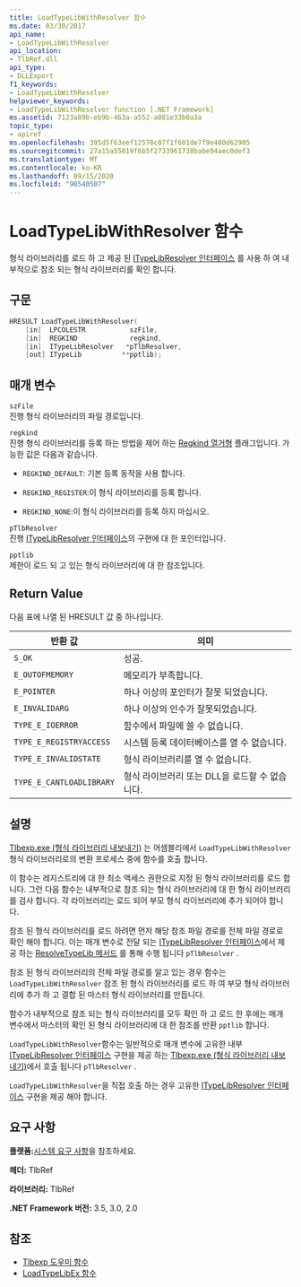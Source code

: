 ```yaml
---
title: LoadTypeLibWithResolver 함수
ms.date: 03/30/2017
api_name:
- LoadTypeLibWithResolver
api_location:
- TlbRef.dll
api_type:
- DLLExport
f1_keywords:
- LoadTypeLibWithResolver
helpviewer_keywords:
- LoadTypeLibWithResolver function [.NET Framework]
ms.assetid: 7123a89b-eb9b-463a-a552-a081e33b0a3a
topic_type:
- apiref
ms.openlocfilehash: 395d5f63eef12570c07f1f601de7f9e480d62905
ms.sourcegitcommit: 27a15a55019f6b5f2733961738babe94aec0def3
ms.translationtype: MT
ms.contentlocale: ko-KR
ms.lasthandoff: 09/15/2020
ms.locfileid: "90540507"
---
```

# <a name="loadtypelibwithresolver-function"></a>LoadTypeLibWithResolver 함수
형식 라이브러리를 로드 하 고 제공 된 [ITypeLibResolver 인터페이스](itypelibresolver-interface.md) 를 사용 하 여 내부적으로 참조 되는 형식 라이브러리를 확인 합니다.  
  
## <a name="syntax"></a>구문  
  
```cpp  
HRESULT LoadTypeLibWithResolver(  
    [in]  LPCOLESTR           szFile,  
    [in]  REGKIND             regkind,  
    [in]  ITypeLibResolver   *pTlbResolver,  
    [out] ITypeLib          **pptlib);  
```  
  
## <a name="parameters"></a>매개 변수  
 `szFile`  
 진행 형식 라이브러리의 파일 경로입니다.  
  
 `regkind`  
 진행 형식 라이브러리를 등록 하는 방법을 제어 하는 [Regkind 열거형](/windows/win32/api/oleauto/ne-oleauto-regkind) 플래그입니다. 가능한 값은 다음과 같습니다.  
  
- `REGKIND_DEFAULT`: 기본 등록 동작을 사용 합니다.  
  
- `REGKIND_REGISTER`:이 형식 라이브러리를 등록 합니다.  
  
- `REGKIND_NONE`:이 형식 라이브러리를 등록 하지 마십시오.  
  
 `pTlbResolver`  
 진행 [ITypeLibResolver 인터페이스](itypelibresolver-interface.md)의 구현에 대 한 포인터입니다.  
  
 `pptlib`  
 제한이 로드 되 고 있는 형식 라이브러리에 대 한 참조입니다.  
  
## <a name="return-value"></a>Return Value  
 다음 표에 나열 된 HRESULT 값 중 하나입니다.  
  
|반환 값|의미|  
|------------------|-------------|  
|`S_OK`|성공.|  
|`E_OUTOFMEMORY`|메모리가 부족합니다.|  
|`E_POINTER`|하나 이상의 포인터가 잘못 되었습니다.|  
|`E_INVALIDARG`|하나 이상의 인수가 잘못되었습니다.|  
|`TYPE_E_IOERROR`|함수에서 파일에 쓸 수 없습니다.|  
|`TYPE_E_REGISTRYACCESS`|시스템 등록 데이터베이스를 열 수 없습니다.|  
|`TYPE_E_INVALIDSTATE`|형식 라이브러리를 열 수 없습니다.|  
|`TYPE_E_CANTLOADLIBRARY`|형식 라이브러리 또는 DLL을 로드할 수 없습니다.|  
  
## <a name="remarks"></a>설명  
 [Tlbexp.exe (형식 라이브러리 내보내기)](../../tools/tlbexp-exe-type-library-exporter.md) 는 어셈블리에서 `LoadTypeLibWithResolver` 형식 라이브러리로의 변환 프로세스 중에 함수를 호출 합니다.  
  
 이 함수는 레지스트리에 대 한 최소 액세스 권한으로 지정 된 형식 라이브러리를 로드 합니다. 그런 다음 함수는 내부적으로 참조 되는 형식 라이브러리에 대 한 형식 라이브러리를 검사 합니다. 각 라이브러리는 로드 되어 부모 형식 라이브러리에 추가 되어야 합니다.  
  
 참조 된 형식 라이브러리를 로드 하려면 먼저 해당 참조 파일 경로를 전체 파일 경로로 확인 해야 합니다. 이는 매개 변수로 전달 되는 [ITypeLibResolver 인터페이스](itypelibresolver-interface.md)에서 제공 하는 [ResolveTypeLib 메서드](resolvetypelib-method.md) 를 통해 수행 됩니다 `pTlbResolver` .  
  
 참조 된 형식 라이브러리의 전체 파일 경로를 알고 있는 경우 함수는 `LoadTypeLibWithResolver` 참조 된 형식 라이브러리를 로드 하 여 부모 형식 라이브러리에 추가 하 고 결합 된 마스터 형식 라이브러리를 만듭니다.  
  
 함수가 내부적으로 참조 되는 형식 라이브러리를 모두 확인 하 고 로드 한 후에는 매개 변수에서 마스터의 확인 된 형식 라이브러리에 대 한 참조를 반환 `pptlib` 합니다.  
  
 `LoadTypeLibWithResolver`함수는 일반적으로 매개 변수에 고유한 내부 [ITypeLibResolver 인터페이스](itypelibresolver-interface.md) 구현을 제공 하는 [Tlbexp.exe (형식 라이브러리 내보내기)](../../tools/tlbexp-exe-type-library-exporter.md)에서 호출 됩니다 `pTlbResolver` .  
  
 `LoadTypeLibWithResolver`을 직접 호출 하는 경우 고유한 [ITypeLibResolver 인터페이스](itypelibresolver-interface.md) 구현을 제공 해야 합니다.  
  
## <a name="requirements"></a>요구 사항  
 **플랫폼:**[시스템 요구 사항](../../get-started/system-requirements.md)을 참조하세요.  
  
 **헤더:** TlbRef  
  
 **라이브러리:** TlbRef  
  
 **.NET Framework 버전:** 3.5, 3.0, 2.0  
  
## <a name="see-also"></a>참조

- [Tlbexp 도우미 함수](index.md)
- [LoadTypeLibEx 함수](/previous-versions/windows/desktop/api/oleauto/nf-oleauto-loadtypelibex)
